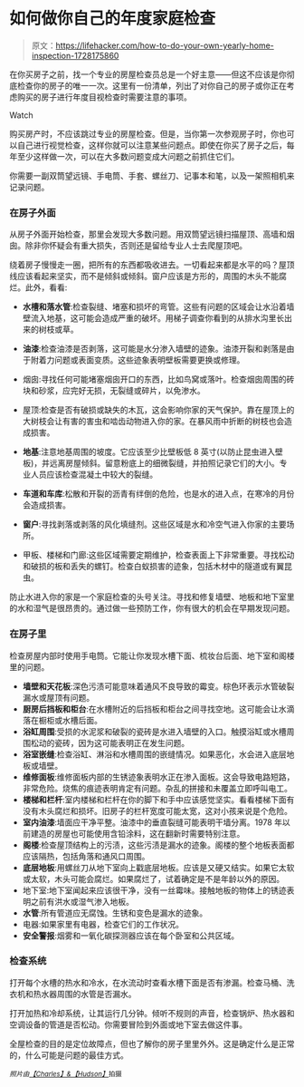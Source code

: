 # 如何做你自己的年度家庭检查

> 原文：<https://lifehacker.com/how-to-do-your-own-yearly-home-inspection-1728175860>

在你买房子之前，找一个专业的房屋检查员总是一个好主意——但这不应该是你彻底检查你的房子的唯一一次。这里有一份清单，列出了对你自己的房子或你正在考虑购买的房子进行年度目视检查时需要注意的事项。

Watch

购买房产时，不应该跳过专业的房屋检查。但是，当你第一次参观房子时，你也可以自己进行视觉检查，这样你就可以注意某些问题点。即使在你买了房子之后，每年至少这样做一次，可以在大多数问题变成大问题之前抓住它们。

你需要一副双筒望远镜、手电筒、手套、螺丝刀、记事本和笔，以及一架照相机来记录问题。

### 在房子外面

从房子外面开始检查，那里会发现大多数问题。用双筒望远镜扫描屋顶、高墙和烟囱。除非你怀疑会有重大损失，否则还是留给专业人士去爬屋顶吧。

绕着房子慢慢走一圈，把所有的东西都吸收进去。一切看起来都是水平的吗？屋顶线应该看起来坚实，而不是倾斜或倾斜。窗户应该是方形的，周围的木头不能腐烂。此外，看看:

*   **水槽和落水管**:检查裂缝、堵塞和损坏的弯管。这些有问题的区域会让水沿着墙壁流入地基，这可能会造成严重的破坏。用梯子调查你看到的从排水沟里长出来的树枝或草。

*   **油漆**:检查油漆是否剥落，这可能是水分渗入墙壁的迹象。油漆开裂和剥落是由于附着力问题或表面变质。这些迹象表明壁板需要更换或修理。
*   烟囱:寻找任何可能堵塞烟囱开口的东西，比如鸟窝或落叶。检查烟囱周围的砖块和砂浆，应完好无损，无裂缝或碎片，以免渗水。

*   屋顶:检查是否有破损或缺失的木瓦，这会影响你家的天气保护。靠在屋顶上的大树枝会让有害的害虫和啮齿动物进入你的家。在暴风雨中折断的树枝也会造成损害。
*   **地基**:注意地基周围的坡度。它应该至少比壁板低 8 英寸(以防止昆虫进入壁板)，并远离房屋倾斜。留意粉底上的细微裂缝，并拍照记录它们的大小。专业人员应该检查混凝土中较大的裂缝。
*   **车道和车库**:松散和开裂的沥青有绊倒的危险，也是水的进入点，在寒冷的月份会造成损害。
*   **窗户**:寻找剥落或剥落的风化填缝剂。这些区域是水和冷空气进入你家的主要场所。
*   甲板、楼梯和门廊:这些区域需要定期维护，检查表面上下非常重要。寻找松动和破损的板和丢失的螺钉。检查白蚁损害的迹象，包括木材中的隧道或有翼昆虫。

防止水进入你的家是一个家庭检查的头号关注。寻找和修复墙壁、地板和地下室里的水和湿气是很昂贵的。通过做一些预防工作，你有很大的机会在早期发现问题。

### 在房子里

检查房屋内部时使用手电筒。它能让你发现水槽下面、梳妆台后面、地下室和阁楼里的问题。

*   **墙壁和天花板**:深色污渍可能意味着通风不良导致的霉变。棕色环表示水管破裂漏水或屋顶有问题。
*   **厨房后挡板和柜台**:在水槽附近的后挡板和柜台之间寻找空地。这可能会让水滴落在橱柜或水槽后面。
*   **浴缸周围**:受损的水泥浆和破裂的瓷砖是水进入墙壁的入口。触摸浴缸或水槽周围松动的瓷砖，因为这可能表明正在发生问题。
*   **浴室嵌缝**:检查浴缸、淋浴和水槽周围的嵌缝情况。如果恶化，水会进入底层地板或墙壁。
*   **维修面板**:维修面板内部的生锈迹象表明水正在渗入面板。这会导致电路短路，非常危险。烧焦的痕迹表明肯定有问题。杂乱的拼接和未覆盖立即呼叫电工。
*   **楼梯和栏杆**:室内楼梯和栏杆在你的脚下和手中应该感觉坚实。看看楼梯下面有没有木头腐烂和损坏。旧房子的栏杆宽度可能太宽，这对小孩来说是个危险。
*   **室内油漆**:墙面应干净平整。油漆中的垂直裂缝可能表明干墙分离。1978 年以前建造的房屋也可能使用含铅涂料，这在翻新时需要特别注意。
*   **阁楼**:检查屋顶结构上的污渍，这些污渍是漏水的迹象。阁楼的整个地板表面都应该隔热，包括角落和通风口周围。
*   **底层地板**:用螺丝刀从地下室向上戳底层地板。应该是又硬又结实。如果它太软或太软，木头可能会腐烂。如果腐烂了，试着确定是不是年龄以外的原因。
*   地下室:地下室闻起来应该很干净，没有一丝霉味。接触地板的物体上的锈迹表明之前有洪水或湿气渗入地板。
*   **水管**:所有管道应无腐蚀。生锈和变色是漏水的迹象。
*   电器:如果家里有电器，检查它们的工作状况。
*   **安全警报**:烟雾和一氧化碳探测器应该在每个卧室和公共区域。

### 检查系统

打开每个水槽的热水和冷水，在水流动时查看水槽下面是否有渗漏。检查马桶、洗衣机和热水器周围的水管是否漏水。

打开加热和冷却系统，让其运行几分钟。倾听不规则的声音，检查锅炉、热水器和空调设备的管道是否松动。你需要冒险到外面或地下室去做这件事。

全屋检查的目的是定位故障点，但也了解你的房子里里外外。这是确定什么是正常的，什么可能是问题的最佳方式。

*<small>照片由</small>*[*<small>【Charles】&【Hudson】</small>*](http://charlesandhudson.com)<small>拍摄</small>